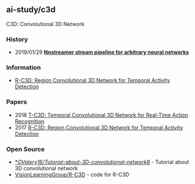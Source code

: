 ## ai-study/c3d
C3D: Convolutional 3D Network


### History
- 2019/01/29 [**Nnstreamer stream pipeline for arbitrary neural networks**](https://www.slideshare.net/NaverEngineering/nnstreamer-stream-pipeline-for-arbitrary-neural-networks)


### Information
- [R-C3D: Region Convolutional 3D Network for Temporal Activity Detection](http://ai.bu.edu/r-c3d/)


### Papers
- 2018 [T-C3D: Temporal Convolutional 3D Network for Real-Time Action Recognition](https://www.aaai.org/ocs/index.php/AAAI/AAAI18/paper/download/17205/16305)
- 2017 [R-C3D: Region Convolutional 3D Network for Temporal Activity Detection](https://arxiv.org/abs/1703.07814)


### Open Source
- [**OValery16/Tutorial-about-3D-convolutional-network8*](https://github.com/OValery16/Tutorial-about-3D-convolutional-network) - Tutorial about 3D convolutional network
- [VisionLearningGroup/R-C3D](https://github.com/VisionLearningGroup/R-C3D) - code for R-C3D